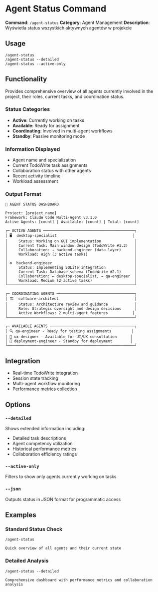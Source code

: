 # Agent Status Command

**Command**: `/agent-status`
**Category**: Agent Management
**Description**: Wyświetla status wszystkich aktywnych agentów w projekcie

## Usage

```
/agent-status
/agent-status --detailed
/agent-status --active-only
```

## Functionality

Provides comprehensive overview of all agents currently involved in the project, their roles, current tasks, and coordination status.

### Status Categories
- **Active**: Currently working on tasks
- **Available**: Ready for assignment
- **Coordinating**: Involved in multi-agent workflows
- **Standby**: Passive monitoring mode

### Information Displayed
- Agent name and specialization
- Current TodoWrite task assignments
- Collaboration status with other agents
- Recent activity timeline
- Workload assessment

### Output Format
```
🤖 AGENT STATUS DASHBOARD

Project: [project_name]
Framework: Claude Code Multi-Agent v3.1.0
Active Agents: [count] | Available: [count] | Total: [count]

┌─ ACTIVE AGENTS ─────────────────────────────────────────┐
│ 🖥️  desktop-specialist                                  │
│     Status: Working on GUI implementation               │
│     Current Task: Main window design (TodoWrite #1.2)   │
│     Collaboration: → backend-engineer (data layer)      │
│     Workload: High (3 active tasks)                     │
│                                                         │
│ ⚙️  backend-engineer                                     │
│     Status: Implementing SQLite integration             │
│     Current Task: Database schema (TodoWrite #2.1)      │
│     Collaboration: ← desktop-specialist, → qa-engineer  │
│     Workload: Medium (2 active tasks)                   │
└─────────────────────────────────────────────────────────┘

┌─ COORDINATING AGENTS ───────────────────────────────────┐
│ 🏗️  software-architect                                  │
│     Status: Architecture review and guidance            │
│     Role: Strategic oversight and design decisions      │
│     Active Workflows: 2 multi-agent features           │
└─────────────────────────────────────────────────────────┘

┌─ AVAILABLE AGENTS ──────────────────────────────────────┐
│ 🔍 qa-engineer - Ready for testing assignments         │
│ 🎨 ux-designer - Available for UI/UX consultation      │
│ 🚀 deployment-engineer - Standby for deployment        │
└─────────────────────────────────────────────────────────┘
```

## Integration

- Real-time TodoWrite integration
- Session state tracking
- Multi-agent workflow monitoring
- Performance metrics collection

## Options

### `--detailed`
Shows extended information including:
- Detailed task descriptions
- Agent competency utilization
- Historical performance metrics
- Collaboration efficiency ratings

### `--active-only`
Filters to show only agents currently working on tasks

### `--json`
Outputs status in JSON format for programmatic access

## Examples

### Standard Status Check
```
/agent-status

Quick overview of all agents and their current state
```

### Detailed Analysis
```
/agent-status --detailed

Comprehensive dashboard with performance metrics and collaboration analysis
```